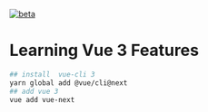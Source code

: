 [![beta](https://img.shields.io/npm/v/vue/next.svg)](https://www.npmjs.com/package/vue/v/next)

# Learning Vue 3 Features

```bash
## install  vue-cli 3
yarn global add @vue/cli@next
## add vue 3
vue add vue-next
```
